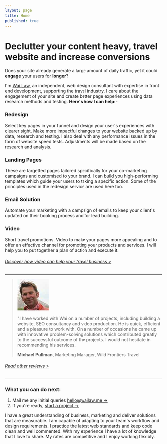 ```yaml
---
layout: page
title: Home
published: true
---
```


# Declutter your content heavy, travel website and increase conversions

Does your site already generate a large amount of daily traffic, yet it could **engage** your users for **longer**?

I'm [Wai Law](/about/), an independent, web design consultant with expertise in front end development, supporting the travel industry. I care about the engagement of your site and create better page experiences using data research methods and testing. **Here's how I can help:-**

### Redesign
Select key pages in your funnel and design your user's experiences with clearer sight. Make more impactful changes to your website backed up by data, research and testing. I also deal with any performance issues in the form of website speed tests. Adjustments will be made based on the research and analysis.

### Landing Pages
These are targetted pages tailored specifically for your co-marketing campaigns and customised to your brand. I can build you high-performing templates which guide your users to taking a specific action. Some of the principles used in the redesign service are used here too.

### Email Solution
Automate your marketing with a campaign of emails to keep your client's updated on their booking process and for lead building.

### Video
Short travel promotions. Video to make your pages more appealing and to offer an effective channel for promoting your products and services. I will help you to put together a plan of action and execute it.

###### [Discover how video can help your travel business >](/video/)

---

> ![Michael Pullman](/images/testimonial-pics/mike-100x100.jpg "Michael Pullman")
>
> "I have worked with Wai on a number of projects, including building a website, SEO consultancy and video production. He is quick, efficient and a pleasure to work with. On a number of 
> occasions he came up with innovative problem-solving solutions which contributed greatly to the successful outcome of the projects. I would not hesitate in recommending his services. 
>
> __Michael Pullman__, Marketing Manager, Wild Frontiers Travel

###### [Read other reviews >](/reviews/)

---

### What you can do next:

1. Mail me any initial queries [hello@wailaw.me &rarr;](mailto:hello@wailaw.me) 
2. If you're ready, [start a project &rarr;](/enquiry/)

I have a great understanding of business, marketing and deliver solutions that are measurable. I am capable of adapting to your team's workflow and design requirements. I practice the latest web standards and keep code clean and well commented. With my experience I have a lot of knowledge that I love to share. My rates are competitive and I enjoy working flexibly.